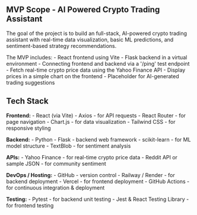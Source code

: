 ## MVP Scope - AI Powered Crypto Trading Assistant

The goal of the project is to build an full-stack, AI-powered crypto trading assistant with real-time data visualization, basic ML predictions, and sentiment-based strategy recommendations.

The MVP includes:
    - React frontend using Vite
    - Flask backend in a virtual environment
    - Connecting frontend and backend via a '/ping' test endpoint
    - Fetch real-time crypto price data using the Yahoo Finance API
    - Display prices in a simple chart on the frontend
    - Placeholder for AI-generated trading suggestions

## Tech Stack

**Frontend:**
    - React (via Vite)
    - Axios - for API requests
    - React Router - for page navigation
    - Chart.js - for data visualization
    - Tailwind CSS - for responsive styling

**Backend:**
    - Python
    - Flask - backend web framework
    - scikit-learn - for ML model structure
    - TextBlob - for sentiment analysis

**APIs:**
    - Yahoo Finance - for real-time crypto price data
    - Reddit API or sample JSON - for community sentiment

**DevOps / Hosting:**
    - GitHub - version control
    - Railway / Render - for backend deployment
    - Vercel - for frontend deployment
    - GitHub Actions - for continuous integration & deployment

**Testing:**
    - Pytest - for backend unit testing
    - Jest & React Testing Library - for frontend testing



